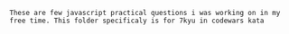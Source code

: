     These are few javascript practical questions i was working on in my free time. This folder specificaly is for 7kyu in codewars kata
    
